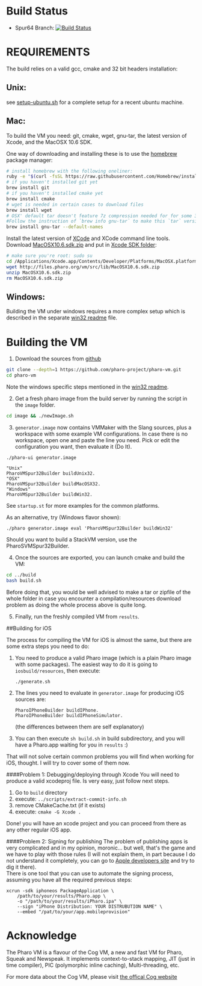 Build Status
============
- Spur64 Branch: [![Build Status](https://travis-ci.org/estebanlm/pharo-vm.png?branch=spur64)](https://travis-ci.org/estebanlm/pharo-vm)

REQUIREMENTS
============

The build relies on a valid gcc, cmake and 32 bit headers installation:

Unix:
-----
see [setup-ubuntu.sh](scripts/setup-ubuntu.sh) for a complete setup for a recent ubuntu machine.

Mac:
-----
To build the VM you need: git, cmake, wget, gnu-tar, the latest version of Xcode, and the MacOSX 10.6 SDK.

One way of downloading and installing these is to use the [homebrew](http://brew.sh/) package manager:
```bash
# install homebrew with the following oneliner:
ruby -e "$(curl -fsSL https://raw.githubusercontent.com/Homebrew/install/master/install)"
# if you haven't installed git yet
brew install git
# if you haven't installed cmake yet
brew install cmake
# wget is needed in certain cases to download files
brew install wget
# OSX' default tar doesn't feature 7z compression needed for for some 3rd party libs
#Follow the instruction of `brew info gnu-tar` to make this `tar` version the system default
brew install gnu-tar --default-names
```

Install the latest version of [XCode](https://itunes.apple.com/en/app/xcode/id4977998350) and XCode command line tools.
Download [MacOSX10.6.sdk.zip](http://files.pharo.org/vm/src/lib/MacOSX10.6.sdk.zip) and put in [Xcode SDK folder](file:///Applications/Xcode.app/Contents/Developer/Platforms/MacOSX.platform/Developer/SDKs):
```bash	  
# make sure you're root: sudo su
cd /Applications/Xcode.app/Contents/Developer/Platforms/MacOSX.platform/Developer/SDKs
wget http://files.pharo.org/vm/src/lib/MacOSX10.6.sdk.zip
unzip MacOSX10.6.sdk.zip
rm MacOSX10.6.sdk.zip
```

Windows:
---------
Building the VM under windows requires a more complex setup which is described in the separate [win32 readme](README-Win32.md) file.


Building the VM
================

1. Download the sources from [github](https://github.com/pharo-project/pharo-vm)
 ```bash
 git clone --depth=1 https://github.com/pharo-project/pharo-vm.git
 cd pharo-vm
 ```
 Note the windows specific steps mentioned in the [win32 readme](README-Win32.md).

2. Get a fresh pharo image from the build server by running the script in the `image` folder.
 ```bash
 cd image && ./newImage.sh
 ```

3. `generator.image` now contains VMMaker with the Slang sources, plus a workspace with some
example VM configurations. In case there is no workspace, open one and paste the line you need.
Pick or edit the configuration you want, then evaluate it (Do It).
```
./pharo-ui generator.image 
```
 ```Smalltalk
 "Unix"
 PharoVMSpur32Builder buildUnix32.
 "OSX"
 PharoVMSpur32Builder buildMacOSX32.
 "Windows"
 PharoVMSpur32Builder buildWin32.
 ```
See `startup.st` for more examples for the common platforms.

As an alternative, try (Windows flavor shown):

```
./pharo generator.image eval 'PharoVMSpur32Builder buildWin32'
```

Should you want to build a StackVM version, use the PharoSVMSpur32Builder.

4. Once the sources are exported, you can launch cmake and build the VM:
```bash
cd ../build
bash build.sh
```

Before doing that, you would be well advised to make a tar or zipfile of the whole folder in case you encounter a compilation/resources download problem as doing the whole process above is quite long.

5. Finally, run the freshly compiled VM from `results`.

##Building for iOS

The process for compiling the VM for iOS is almost the same, but there are some extra steps you need to do:

1. You need to produce a valid Pharo image (which is a plain Pharo image with some packages). The easiest way to do it is going to `iosbuild/resources`, then execute:
	```
	./generate.sh
	```

2. The lines you need to evaluate in `generator.image` for producing iOS sources are:
	```
	PharoIPhoneBuilder buildIPhone.
	PharoIPhoneBuilder buildIPhoneSimulator.
	```
	(the differences between them are self explanatory)

3. You can then execute `sh build.sh` in build subdirectory, and you will have a Pharo.app waiting for you in `results` :) 
	
That will not solve certain common problems you will find when working for iOS, thought. I will try to cover some of them now.

####Problem 1: Debugging/deploying through Xcode 
You will need to produce a valid xcodeproj file. Is very easy, just follow next steps. 

1. Go to `build` directory
2. execute: `../scripts/extract-commit-info.sh`
3. remove CMakeCache.txt (if it exists)
4. execute: `cmake -G Xcode .`

Done! you will have an xcode project and you can proceed from there as any other regular iOS app.

####Problem 2: Signing for publishing
The problem of publishing apps is very complicated and in my opinion, moronic... but well, that's the game and we have to play with those rules (I will not explain them, in part because I do not understand it completely, you can go to [Apple developers site](http://developer.apple.com) and try to dig it there).  
There is one tool that you can use to automate the signing process, assuming you have all the required previous steps:  
```
xcrun -sdk iphoneos PackageApplication \
    /path/to/your/results/Pharo.app \
    -o "/path/to/your/results/iPharo.ipa" \
    --sign "iPhone Distribution: YOUR DISTRUBUTION NAME" \
    --embed "/pat/to/your/app.mobileprovision"
```

Acknowledge
===========
The Pharo VM is a flavour of the Cog VM, a new and fast VM for Pharo, Squeak and Newspeak. It implements context-to-stack mapping, JIT (just in time compiler), PIC (polymorphic inline caching), Multi-threading, etc.  

For more data about the Cog VM, please visit [the offical Cog website](http://www.mirandabanda.org/cog/)
